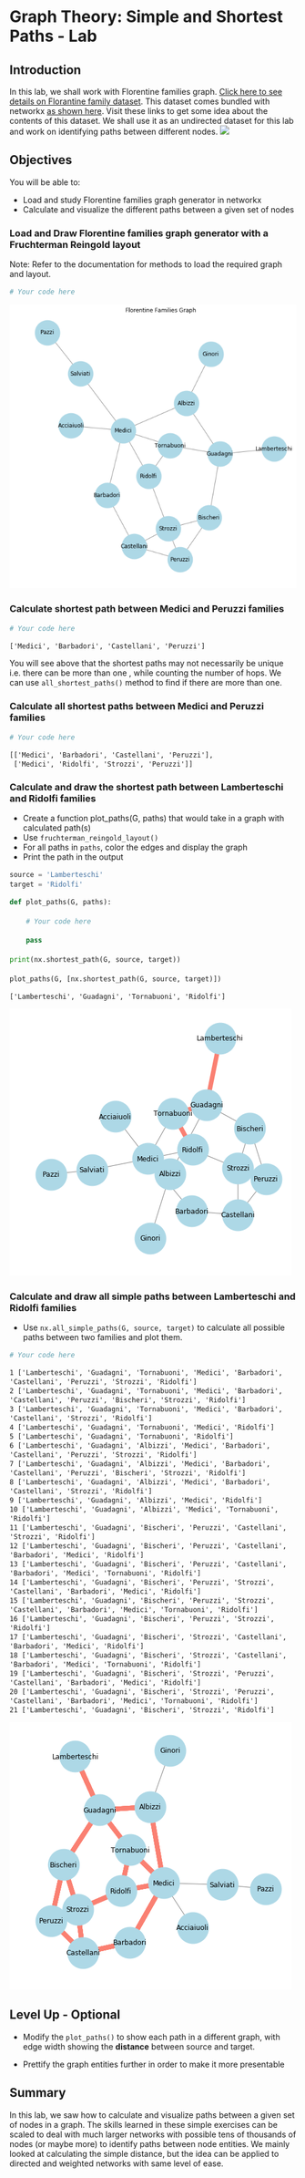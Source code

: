 
# Graph Theory: Simple and Shortest Paths - Lab

## Introduction
In this lab, we shall work with Florentine families graph.
[Click here to see details on Florantine family dataset](http://www.casos.cs.cmu.edu/computational_tools/datasets/external/padgett/index2.html). This dataset comes bundled with networkx [as shown here](https://networkx.github.io/documentation/stable/reference/generated/networkx.generators.social.florentine_families_graph.html#networkx.generators.social.florentine_families_graph). Visit these links to get some idea about the contents of this dataset. We shall use it as an undirected dataset for this lab and work on identifying paths between different nodes. 
<img src="http://www.promoguidesiena.it/admin/img/022013/1362048286CaterinaDeMediciweddinguffizi5470.jpg" width=300>

## Objectives
You will be able to:
- Load and study Florentine families graph generator in networkx
- Calculate and visualize the different paths between a given set of nodes

### Load and Draw Florentine families graph generator with a Fruchterman Reingold layout

Note: Refer to the documentation for methods to load the required graph and layout. 


```python
# Your code here 
```


![png](index_files/index_3_0.png)


### Calculate shortest path between Medici and Peruzzi families


```python
# Your code here 
```




    ['Medici', 'Barbadori', 'Castellani', 'Peruzzi']



You will see above that the shortest paths may not necessarily be unique i.e. there can be more than one , while counting the number of hops. We can use `all_shortest_paths()` method to find if there are more than one. 

### Calculate all shortest paths between Medici and Peruzzi families


```python
# Your code here 
```




    [['Medici', 'Barbadori', 'Castellani', 'Peruzzi'],
     ['Medici', 'Ridolfi', 'Strozzi', 'Peruzzi']]



### Calculate and draw the shortest path between Lamberteschi and Ridolfi families

- Create a function plot_paths(G, paths) that would take in a graph with calculated path(s)
- Use `fruchterman_reingold_layout()`
- For all paths in `paths`, color the edges and display the graph 
- Print the path in the output 


```python
source = 'Lamberteschi'
target = 'Ridolfi'
```


```python
def plot_paths(G, paths):
    
    # Your code here 
    
    pass
    
print(nx.shortest_path(G, source, target))

plot_paths(G, [nx.shortest_path(G, source, target)])
```

    ['Lamberteschi', 'Guadagni', 'Tornabuoni', 'Ridolfi']



![png](index_files/index_10_1.png)


### Calculate and draw all simple paths between Lamberteschi and Ridolfi families
- Use `nx.all_simple_paths(G, source, target)` to calculate all possible paths between two families and plot them.


```python
# Your code here 
```

    1 ['Lamberteschi', 'Guadagni', 'Tornabuoni', 'Medici', 'Barbadori', 'Castellani', 'Peruzzi', 'Strozzi', 'Ridolfi']
    2 ['Lamberteschi', 'Guadagni', 'Tornabuoni', 'Medici', 'Barbadori', 'Castellani', 'Peruzzi', 'Bischeri', 'Strozzi', 'Ridolfi']
    3 ['Lamberteschi', 'Guadagni', 'Tornabuoni', 'Medici', 'Barbadori', 'Castellani', 'Strozzi', 'Ridolfi']
    4 ['Lamberteschi', 'Guadagni', 'Tornabuoni', 'Medici', 'Ridolfi']
    5 ['Lamberteschi', 'Guadagni', 'Tornabuoni', 'Ridolfi']
    6 ['Lamberteschi', 'Guadagni', 'Albizzi', 'Medici', 'Barbadori', 'Castellani', 'Peruzzi', 'Strozzi', 'Ridolfi']
    7 ['Lamberteschi', 'Guadagni', 'Albizzi', 'Medici', 'Barbadori', 'Castellani', 'Peruzzi', 'Bischeri', 'Strozzi', 'Ridolfi']
    8 ['Lamberteschi', 'Guadagni', 'Albizzi', 'Medici', 'Barbadori', 'Castellani', 'Strozzi', 'Ridolfi']
    9 ['Lamberteschi', 'Guadagni', 'Albizzi', 'Medici', 'Ridolfi']
    10 ['Lamberteschi', 'Guadagni', 'Albizzi', 'Medici', 'Tornabuoni', 'Ridolfi']
    11 ['Lamberteschi', 'Guadagni', 'Bischeri', 'Peruzzi', 'Castellani', 'Strozzi', 'Ridolfi']
    12 ['Lamberteschi', 'Guadagni', 'Bischeri', 'Peruzzi', 'Castellani', 'Barbadori', 'Medici', 'Ridolfi']
    13 ['Lamberteschi', 'Guadagni', 'Bischeri', 'Peruzzi', 'Castellani', 'Barbadori', 'Medici', 'Tornabuoni', 'Ridolfi']
    14 ['Lamberteschi', 'Guadagni', 'Bischeri', 'Peruzzi', 'Strozzi', 'Castellani', 'Barbadori', 'Medici', 'Ridolfi']
    15 ['Lamberteschi', 'Guadagni', 'Bischeri', 'Peruzzi', 'Strozzi', 'Castellani', 'Barbadori', 'Medici', 'Tornabuoni', 'Ridolfi']
    16 ['Lamberteschi', 'Guadagni', 'Bischeri', 'Peruzzi', 'Strozzi', 'Ridolfi']
    17 ['Lamberteschi', 'Guadagni', 'Bischeri', 'Strozzi', 'Castellani', 'Barbadori', 'Medici', 'Ridolfi']
    18 ['Lamberteschi', 'Guadagni', 'Bischeri', 'Strozzi', 'Castellani', 'Barbadori', 'Medici', 'Tornabuoni', 'Ridolfi']
    19 ['Lamberteschi', 'Guadagni', 'Bischeri', 'Strozzi', 'Peruzzi', 'Castellani', 'Barbadori', 'Medici', 'Ridolfi']
    20 ['Lamberteschi', 'Guadagni', 'Bischeri', 'Strozzi', 'Peruzzi', 'Castellani', 'Barbadori', 'Medici', 'Tornabuoni', 'Ridolfi']
    21 ['Lamberteschi', 'Guadagni', 'Bischeri', 'Strozzi', 'Ridolfi']



![png](index_files/index_12_1.png)


## Level Up - Optional 

- Modify the `plot_paths()` to show each path in a different graph, with edge width showing the **distance** between source and target. 

- Prettify the graph entities further in order to make it more presentable

## Summary 

In this lab, we saw how to calculate and visualize paths between a given set of nodes in a graph. The skills learned in these simple exercises can be scaled to deal with much larger networks with possible tens of thousands of nodes (or maybe more) to identify paths between node entities. We mainly looked at calculating the simple distance, but the idea can be applied to directed and weighted networks with same level of ease. 
